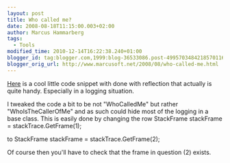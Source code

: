 ```yaml
---
layout: post
title: Who called me?
date: 2008-08-18T11:15:00.003+02:00
author: Marcus Hammarberg
tags:
  - Tools
modified_time: 2010-12-14T16:22:38.240+01:00
blogger_id: tag:blogger.com,1999:blog-36533086.post-4995703484218570116
blogger_orig_url: http://www.marcusoft.net/2008/08/who-called-me.html
---
```


[Here](http://www.codeproject.com/KB/dotnet/MethodName.aspx) is a
cool little code snippet with done with reflection that actually is
quite handy. Especially in a logging situation.

I tweaked the code a bit to be not "WhoCalledMe" but rather
"WhoIsTheCallerOfMe" and as such could hide most of the logging in a
base class. This is easily done by changing the row
   StackFrame stackFrame = stackTrace.GetFrame(1);

to
   StackFrame stackFrame = stackTrace.GetFrame(2);

Of course then you'll have to check that the frame in question (2)
exists.
